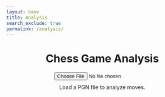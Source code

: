 ```yaml
---
layout: base
title: Analysis
search_exclude: true
permalink: /analysis/
---
```


<link rel="stylesheet"
			href="https://unpkg.com/@chrisoakman/chessboardjs@1.0.0/dist/chessboard-1.0.0.min.css"
			integrity="sha384-q94+BZtLrkL1/ohfjR8c6L+A6qzNH9R2hBLwyoAfu3i/WCvQjzL2RQJ3uNHDISdU"
			crossorigin="anonymous">

<h1 style="text-align:center;">Chess Game Analysis</h1>
<div style="text-align:center; margin-bottom: 10px;">
    <input type="file" id="file-input" accept=".pgn" />
</div>
<div class="container">
    <div id="board-container">
        <div id="board" style="width: 400px; margin: auto;"></div>
        <div id="status" style="text-align:center; margin-top: 10px;">Load a PGN file to analyze moves.</div>
    </div>
</div>

<script src="https://cdnjs.cloudflare.com/ajax/libs/chess.js/0.10.3/chess.min.js"></script>
<script src="https://code.jquery.com/jquery-3.5.1.min.js"
				integrity="sha384-ZvpUoO/+PpLXR1lu4jmpXWu80pZlYUAfxl5NsBMWOEPSjUn/6Z/hRTt8+pR6L4N2"
				crossorigin="anonymous"></script>
<script src="https://unpkg.com/@chrisoakman/chessboardjs@1.0.0/dist/chessboard-1.0.0.min.js"
				integrity="sha384-8Vi8VHwn3vjQ9eUHUxex3JSN/NFqUg3QbPyX8kWyb93+8AC/pPWTzj+nHtbC5bxD"
				crossorigin="anonymous"></script>

<script>
    const board = Chessboard('board', {
        position: 'start',
        draggable: false,
        pieceTheme: 'https://chessboardjs.com/img/chesspieces/wikipedia/{piece}.png',
    });

    const game = new Chess();
    let moveIndex = 0; // Tracks the current move in the PGN
    let moveHistory = [];

    const statusEl = document.getElementById('status');
    const fileInput = document.getElementById('file-input');

    // Handle PGN file upload
    fileInput.addEventListener('change', handleFileUpload);

    function handleFileUpload(event) {
        const file = event.target.files[0];
        const reader = new FileReader();

        reader.onload = function (e) {
            const pgn = e.target.result;

            if (game.load_pgn(pgn)) {
                moveHistory = game.history({ verbose: true });
                moveIndex = 0;
                updateBoard();
                statusEl.textContent = "Use Arrow Keys to navigate moves.";
            } else {
                alert("Invalid PGN file. Please upload a valid PGN file.");
            }
        };

        reader.readAsText(file);
    }

   // Function to update board based on moveIndex
// Function to update board based on moveIndex
function updateBoard() {
    game.reset();
    for (let i = 0; i < moveIndex; i++) {
        game.move(moveHistory[i]);
    }
    board.position(game.fen());

    // Fetch the evaluation of the current position
    fetchMoveEvaluation(game.fen(), lastEvaluation)
        .then(data => {
            if (data) {
                // Update the status element with the evaluation and status
                statusEl.textContent = `Evaluation: ${data.evaluation}, Status: ${data.status}, Best Move: ${data.best_move}`;
                // Store the current evaluation for the next move
                lastEvaluation = data.evaluation;
            }
        })
        .catch(error => {
            console.error("Failed to fetch move evaluation:", error);
        });
}
const pythonURI = 'http://127.0.0.1:8887'; // Replace with your backend API URL

// Function to fetch move evaluation from the backend
async function fetchMoveEvaluation(fen, lastEvaluation) {
    try {
        const response = await fetch(`${pythonURI}/analyze-move`, {
            method: 'POST',
            headers: {
                'Content-Type': 'application/json'
            },
            body: JSON.stringify({ fen: fen, last_evaluation: lastEvaluation })
        });

        if (!response.ok) {
            throw new Error(`Error: ${response.status} ${response.statusText}`);
        }

        const data = await response.json();
        return data;
    } catch (error) {
        console.error("Failed to fetch the move evaluation:", error);
        return null;
    }2
}

// Variable to store the last evaluation
let lastEvaluation = 0.0;

// Handle Arrow Key Navigation
document.addEventListener('keydown', function (e) {
    if (!moveHistory.length) return;

    if (e.key === 'ArrowRight') {
        if (moveIndex < moveHistory.length) moveIndex++;
        updateBoard();
    } else if (e.key === 'ArrowLeft') {
        if (moveIndex > 0) moveIndex--;
        updateBoard();
    }
});
</script>

